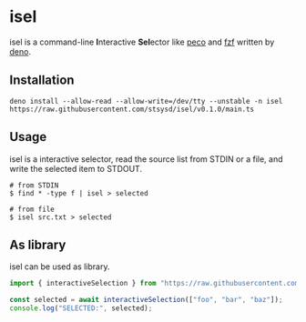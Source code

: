# isel

isel is a command-line **I**nteractive **Sel**ector like
[peco](https://github.com/peco/peco) and [fzf](https://github.com/junegunn/fzf)
written by [deno](https://deno.land/).

## Installation

```console
deno install --allow-read --allow-write=/dev/tty --unstable -n isel https://raw.githubusercontent.com/stsysd/isel/v0.1.0/main.ts
```

## Usage

isel is a interactive selector, read the source list from STDIN or a file, and
write the selected item to STDOUT.

```console
# from STDIN
$ find * -type f | isel > selected

# from file
$ isel src.txt > selected
```

## As library

isel can be used as library.

```typescript
import { interactiveSelection } from "https://raw.githubusercontent.com/stsysd/isel/v0.1.0/mod.ts";

const selected = await interactiveSelection(["foo", "bar", "baz"]);
console.log("SELECTED:", selected);
```
